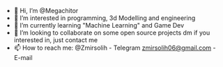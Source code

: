 - 👋 Hi, I’m @Megachitor
- 👀 I’m interested in programming, 3d Modelling and  engineering
- 🌱 I’m currently learning "Machine Learning" and Game Dev
- 💞️ I’m looking to collaborate on some open source projects dm if you interested in, just contact me
- 📫 How to reach me: @Zmirsolih - Telegram
                       zmirsolih06@gmail.com - E-mail

